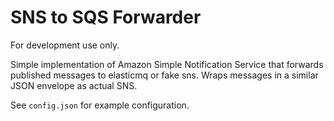 SNS to SQS Forwarder
===

For development use only.

Simple implementation of Amazon Simple Notification Service that forwards published messages to elasticmq or fake sns. Wraps messages in a similar JSON envelope as actual SNS.

See `config.json` for example configuration.
